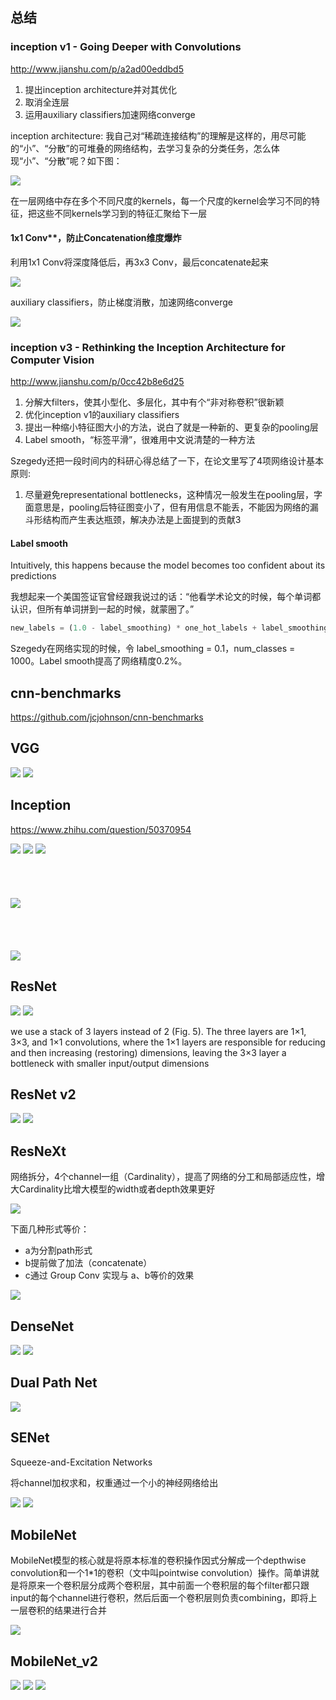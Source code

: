 ## 总结

### inception v1 - Going Deeper with Convolutions

http://www.jianshu.com/p/a2ad00eddbd5

1. 提出inception architecture并对其优化
2. 取消全连层
3. 运用auxiliary classifiers加速网络converge

inception architecture: 我自己对“稀疏连接结构”的理解是这样的，用尽可能的“小”、“分散”的可堆叠的网络结构，去学习复杂的分类任务，怎么体现“小”、“分散”呢？如下图：

<img src='img/Inception_Architecture.png' />

在一层网络中存在多个不同尺度的kernels，每一个尺度的kernel会学习不同的特征，把这些不同kernels学习到的特征汇聚给下一层

#### 1x1 Conv**，防止Concatenation维度爆炸

利用1x1 Conv将深度降低后，再3x3 Conv，最后concatenate起来

<img src='img/Inception_Architecture_1x1_Conv.png' />

auxiliary classifiers，防止梯度消散，加速网络converge

<img src='img/Inception_Architecture_auxiliary_classifiers.jpg' />



### inception v3 - Rethinking the Inception Architecture for Computer Vision

http://www.jianshu.com/p/0cc42b8e6d25

1. 分解大filters，使其小型化、多层化，其中有个“非对称卷积”很新颖
2. 优化inception v1的auxiliary classifiers
3. 提出一种缩小特征图大小的方法，说白了就是一种新的、更复杂的pooling层
4. Label smooth，“标签平滑”，很难用中文说清楚的一种方法

Szegedy还把一段时间内的科研心得总结了一下，在论文里写了4项网络设计基本原则:

1. 尽量避免representational bottlenecks，这种情况一般发生在pooling层，字面意思是，pooling后特征图变小了，但有用信息不能丢，不能因为网络的漏斗形结构而产生表达瓶颈，解决办法是上面提到的贡献3

#### Label smooth

Intuitively, this happens because the model becomes too confident about its predictions

我想起来一个美国签证官曾经跟我说过的话：“他看学术论文的时候，每个单词都认识，但所有单词拼到一起的时候，就蒙圈了。”

```python
new_labels = (1.0 - label_smoothing) * one_hot_labels + label_smoothing / num_classes
```

Szegedy在网络实现的时候，令 label_smoothing = 0.1，num_classes = 1000。Label smooth提高了网络精度0.2%。


## cnn-benchmarks

https://github.com/jcjohnson/cnn-benchmarks

## VGG

<img src='img/VGG_1.png' />
<img src='img/VGG_2.png' />

## Inception

https://www.zhihu.com/question/50370954

<img src='img/Inception-v3.jpg' />


<img src='img/Inception-filter-numbers.png' />

<img src='img/Inception-v4.jpg' />
<br>
<br>
<br>
<br>
<br>
<img src='img/Inception-ResNet-v1.jpg' />
<br>
<br>
<br>
<br>
<br>
<img src='img/Inception-ResNet-v2.jpg' />

## ResNet

<img src='img/ResNet.png' />
<img src='img/ResNet_building_block.png' />

we use a stack of 3 layers instead of 2 (Fig. 5). The three layers are 1×1, 3×3, and 1×1 convolutions, where the 1×1 layers are responsible for reducing and then increasing (restoring) dimensions, leaving the 3×3 layer a bottleneck with smaller input/output dimensions

## ResNet v2

<img src='img/ResNet_v2.png' />
<img src='img/ResNet_v2_result.jpg' />


## ResNeXt

网络拆分，4个channel一组（Cardinality），提高了网络的分工和局部适应性，增大Cardinality比增大模型的width或者depth效果更好

<img src='img/ResNeXt_1.png' />

下面几种形式等价：

- a为分割path形式
- b提前做了加法（concatenate）
- c通过 Group Conv 实现与 a、b等价的效果

<img src='img/ResNeXt_2.png' />

## DenseNet

<img src='img/DenseNet_1.png' />

<img src='img/DenseNet_2.png' />

## Dual Path Net

<img src='img/DPN.png' />

## SENet

Squeeze-and-Excitation Networks

将channel加权求和，权重通过一个小的神经网络给出

<img src='img/SENet.png' />

<img src='img/SENet_2.png' />


## MobileNet

MobileNet模型的核心就是将原本标准的卷积操作因式分解成一个depthwise convolution和一个1*1的卷积（文中叫pointwise convolution）操作。简单讲就是将原来一个卷积层分成两个卷积层，其中前面一个卷积层的每个filter都只跟input的每个channel进行卷积，然后后面一个卷积层则负责combining，即将上一层卷积的结果进行合并

<img src='img/MobileNet.jpg' />

## MobileNet_v2

<img src='img/MobileNetv1_layers.jpg' />

<img src='img/MobileNetv2_layers.jpg' />

<img src='img/MobileNetv2.jpg' />



